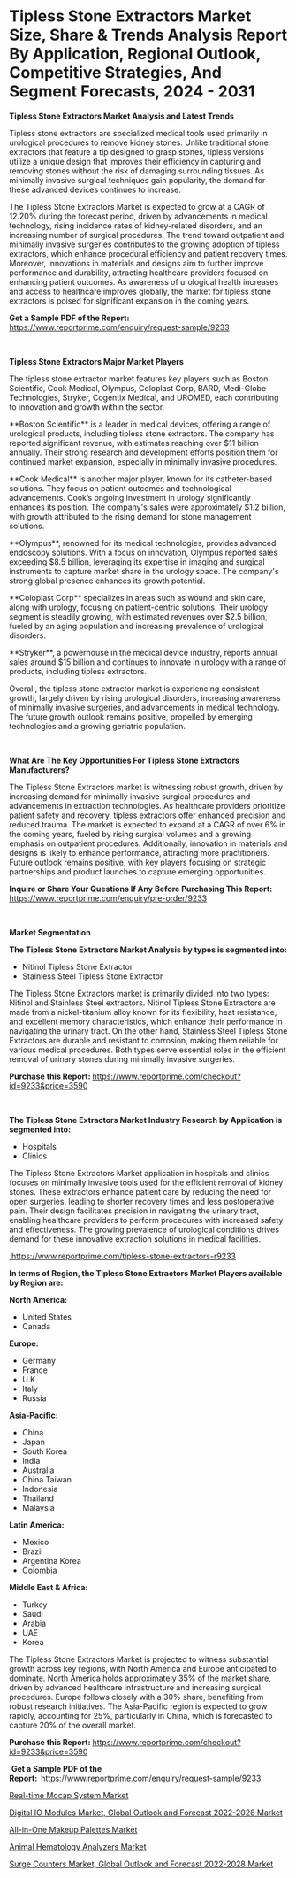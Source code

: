<p><h1>Tipless Stone Extractors Market Size, Share & Trends Analysis Report By Application, Regional Outlook, Competitive Strategies, And Segment Forecasts, 2024 - 2031</h1></p><p><strong>Tipless Stone Extractors Market Analysis and Latest Trends</strong></p>
<p><p>Tipless stone extractors are specialized medical tools used primarily in urological procedures to remove kidney stones. Unlike traditional stone extractors that feature a tip designed to grasp stones, tipless versions utilize a unique design that improves their efficiency in capturing and removing stones without the risk of damaging surrounding tissues. As minimally invasive surgical techniques gain popularity, the demand for these advanced devices continues to increase. </p><p>The Tipless Stone Extractors Market is expected to grow at a CAGR of 12.20% during the forecast period, driven by advancements in medical technology, rising incidence rates of kidney-related disorders, and an increasing number of surgical procedures. The trend toward outpatient and minimally invasive surgeries contributes to the growing adoption of tipless extractors, which enhance procedural efficiency and patient recovery times. Moreover, innovations in materials and designs aim to further improve performance and durability, attracting healthcare providers focused on enhancing patient outcomes. As awareness of urological health increases and access to healthcare improves globally, the market for tipless stone extractors is poised for significant expansion in the coming years.</p></p>
<p><strong>Get a Sample PDF of the Report:&nbsp;</strong> <a href="https://www.reportprime.com/enquiry/request-sample/9233">https://www.reportprime.com/enquiry/request-sample/9233</a></p>
<p>&nbsp;</p>
<p><strong>Tipless Stone Extractors Major Market Players</strong></p>
<p><p>The tipless stone extractor market features key players such as Boston Scientific, Cook Medical, Olympus, Coloplast Corp, BARD, Medi-Globe Technologies, Stryker, Cogentix Medical, and UROMED, each contributing to innovation and growth within the sector.</p><p>**Boston Scientific** is a leader in medical devices, offering a range of urological products, including tipless stone extractors. The company has reported significant revenue, with estimates reaching over $11 billion annually. Their strong research and development efforts position them for continued market expansion, especially in minimally invasive procedures.</p><p>**Cook Medical** is another major player, known for its catheter-based solutions. They focus on patient outcomes and technological advancements. Cook’s ongoing investment in urology significantly enhances its position. The company's sales were approximately $1.2 billion, with growth attributed to the rising demand for stone management solutions.</p><p>**Olympus**, renowned for its medical technologies, provides advanced endoscopy solutions. With a focus on innovation, Olympus reported sales exceeding $8.5 billion, leveraging its expertise in imaging and surgical instruments to capture market share in the urology space. The company's strong global presence enhances its growth potential.</p><p>**Coloplast Corp** specializes in areas such as wound and skin care, along with urology, focusing on patient-centric solutions. Their urology segment is steadily growing, with estimated revenues over $2.5 billion, fueled by an aging population and increasing prevalence of urological disorders.</p><p>**Stryker**, a powerhouse in the medical device industry, reports annual sales around $15 billion and continues to innovate in urology with a range of products, including tipless extractors. </p><p>Overall, the tipless stone extractor market is experiencing consistent growth, largely driven by rising urological disorders, increasing awareness of minimally invasive surgeries, and advancements in medical technology. The future growth outlook remains positive, propelled by emerging technologies and a growing geriatric population.</p></p>
<p>&nbsp;</p>
<p><strong>What Are The Key Opportunities For Tipless Stone Extractors Manufacturers?</strong></p>
<p><p>The Tipless Stone Extractors market is witnessing robust growth, driven by increasing demand for minimally invasive surgical procedures and advancements in extraction technologies. As healthcare providers prioritize patient safety and recovery, tipless extractors offer enhanced precision and reduced trauma. The market is expected to expand at a CAGR of over 6% in the coming years, fueled by rising surgical volumes and a growing emphasis on outpatient procedures. Additionally, innovation in materials and designs is likely to enhance performance, attracting more practitioners. Future outlook remains positive, with key players focusing on strategic partnerships and product launches to capture emerging opportunities.</p></p>
<p><strong>Inquire or Share Your Questions If Any Before Purchasing This Report:</strong> <a href="https://www.reportprime.com/enquiry/pre-order/9233">https://www.reportprime.com/enquiry/pre-order/9233</a></p>
<p>&nbsp;</p>
<p><strong>Market Segmentation</strong></p>
<p><strong>The Tipless Stone Extractors Market Analysis by types is segmented into:</strong></p>
<p><ul><li>Nitinol Tipless Stone Extractor</li><li>Stainless Steel Tipless Stone Extractor</li></ul></p>
<p><p>The Tipless Stone Extractors market is primarily divided into two types: Nitinol and Stainless Steel extractors. Nitinol Tipless Stone Extractors are made from a nickel-titanium alloy known for its flexibility, heat resistance, and excellent memory characteristics, which enhance their performance in navigating the urinary tract. On the other hand, Stainless Steel Tipless Stone Extractors are durable and resistant to corrosion, making them reliable for various medical procedures. Both types serve essential roles in the efficient removal of urinary stones during minimally invasive surgeries.</p></p>
<p><strong>Purchase this Report:&nbsp;</strong><a href="https://www.reportprime.com/checkout?id=9233&price=3590">https://www.reportprime.com/checkout?id=9233&price=3590</a></p>
<p>&nbsp;</p>
<p><strong>The Tipless Stone Extractors Market Industry Research by Application is segmented into:</strong></p>
<p><ul><li>Hospitals</li><li>Clinics</li></ul></p>
<p><p>The Tipless Stone Extractors Market application in hospitals and clinics focuses on minimally invasive tools used for the efficient removal of kidney stones. These extractors enhance patient care by reducing the need for open surgeries, leading to shorter recovery times and less postoperative pain. Their design facilitates precision in navigating the urinary tract, enabling healthcare providers to perform procedures with increased safety and effectiveness. The growing prevalence of urological conditions drives demand for these innovative extraction solutions in medical facilities.</p></p>
<p><a href="https://www.reportprime.com/tipless-stone-extractors-r9233">&nbsp;https://www.reportprime.com/tipless-stone-extractors-r9233</a></p>
<p><strong>In terms of Region, the Tipless Stone Extractors Market Players available by Region are:</strong></p>
<p>
    <p> <strong> North America: </strong>
        <ul>
            <li>United States</li>
            <li>Canada</li>
        </ul>
        </p> 
    <p> <strong> Europe: </strong>
        <ul>
            <li>Germany</li>
            <li>France</li>
            <li>U.K.</li>
            <li>Italy</li>
            <li>Russia</li>
        </ul>
        </p> 
    <p> <strong> Asia-Pacific: </strong>
        <ul>
            <li>China</li>
            <li>Japan</li>
            <li>South Korea</li>
            <li>India</li>
            <li>Australia</li>
            <li>China Taiwan</li>
            <li>Indonesia</li>
            <li>Thailand</li>
            <li>Malaysia</li>
        </ul>
        </p> 
    <p> <strong> Latin America: </strong>
        <ul>
            <li>Mexico</li>
            <li>Brazil</li>
            <li>Argentina Korea</li>
            <li>Colombia</li>
        </ul>
        </p> 
    <p> <strong> Middle East & Africa: </strong>
        <ul>
            <li>Turkey</li>
            <li>Saudi</li>
            <li>Arabia</li>
            <li>UAE</li>
            <li>Korea</li>
        </ul>
    </p>
    </p>
<p><p>The Tipless Stone Extractors Market is projected to witness substantial growth across key regions, with North America and Europe anticipated to dominate. North America holds approximately 35% of the market share, driven by advanced healthcare infrastructure and increasing surgical procedures. Europe follows closely with a 30% share, benefiting from robust research initiatives. The Asia-Pacific region is expected to grow rapidly, accounting for 25%, particularly in China, which is forecasted to capture 20% of the overall market.</p></p>
<p><strong>Purchase this Report: </strong><a href="https://www.reportprime.com/checkout?id=9233&price=3590">https://www.reportprime.com/checkout?id=9233&price=3590</a></p>
<p>&nbsp;<strong>Get a Sample PDF of the Report:&nbsp;&nbsp;</strong><a href="https://www.reportprime.com/enquiry/request-sample/9233">https://www.reportprime.com/enquiry/request-sample/9233</a></p>
<p><strong></strong></p>
<p><p><a href="https://issuu.com/reportprime-2/docs/real-time-mocap-system-market-size-_dec7b104a9e4b4">Real-time Mocap System Market</a></p><p><a href="https://medium.com/@cristinaschiller2022/the-digital-io-modules-market-global-outlook-and-forecast-2022-2028-market-has-witnessed-559316fd4ce8">Digital IO Modules Market, Global Outlook and Forecast 2022-2028 Market</a></p><p><a href="https://issuu.com/reportprime-2/docs/all-in-one-makeup-palettes-market-s_c2997612795191">All-in-One Makeup Palettes Market</a></p><p><a href="https://github.com/tamvrosiya/Market-Research-Report-List-5/blob/main/animal-hematology-analyzers-market.md">Animal Hematology Analyzers Market</a></p><p><a href="https://medium.com/@cristinaschiller2022/the-comprehensive-surge-counters-market-global-outlook-and-forecast-2022-2028-market-research-0e5c6be4c4a5">Surge Counters Market, Global Outlook and Forecast 2022-2028 Market</a></p></p>